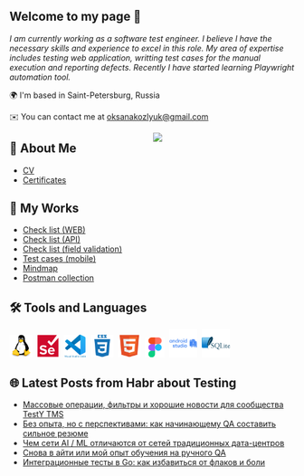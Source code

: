 ## Welcome to my page :wave: 

*I am currently working as a software test engineer. I believe I have the necessary skills and experience to excel in this role. My area of expertise includes testing web application, writting test cases for the manual execution and reporting defects. Recently I have started learning Playwright automation tool.*

🌍  I'm based in Saint-Petersburg, Russia

✉️  You can contact me at [oksanakozlyuk@gmail.com](mailto:oksanakozlyuk@gmail.com)

<p><img src="https://media.giphy.com/media/v1.Y2lkPTc5MGI3NjExNXRiYWFjdDF1ZmZiaDVseXQyY21icWh6aTVxNTk5MzM2ZzVmenFoeiZlcD12MV9pbnRlcm5hbF9naWZfYnlfaWQmY3Q9Zw/citBl9yPwnUOs/giphy.gif" align="right" width="250"/></p>
  
## :raising_hand: About Me

  + [CV](https://github.com/OksanaKZ/OksanaKZ/blob/main/Kozlyuk%20Oksana_QA%20Engineer.pdf)
  + [Certificates](https://github.com/OksanaKZ/My_Certificates/)

## :page_with_curl: My Works

  + [Check list (WEB)](https://github.com/OksanaKZ/OksanaKZ/blob/main/Check%20list%20(WEB).pdf)
  + [Check list (API)](https://github.com/OksanaKZ/OksanaKZ/blob/main/Check%20list%20(API).pdf)
  + [Check list (field validation)](https://github.com/OksanaKZ/OksanaKZ/blob/main/Check%20list%20(field%20validation).pdf)
  + [Test cases (mobile)](https://github.com/OksanaKZ/OksanaKZ/blob/main/Test%20cases%20(mobile).pdf)
  + [Mindmap](https://github.com/OksanaKZ/OksanaKZ/blob/main/mindmap.png)
  + [Postman collection](https://github.com/OksanaKZ/Postman_Collection/blob/main/Petstore.postman_collection.json)

## :hammer_and_wrench: Tools and Languages
<div>
  <img src="https://github.com/devicons/devicon/blob/master/icons/linux/linux-original.svg" title="Linux" alt="Linux" width="40" height="40"/>&nbsp;
  <img src="https://github.com/devicons/devicon/blob/master/icons/selenium/selenium-original.svg" title="Selenium" alt="Selenium" width="40" height="40"/>&nbsp;
  <img src="https://github.com/devicons/devicon/blob/master/icons/vscode/vscode-original-wordmark.svg" title="Visual Studio Code" alt="Visual Studio Code" width="40" height="40"/>&nbsp;
  <img src="https://github.com/devicons/devicon/blob/master/icons/css3/css3-plain-wordmark.svg"  title="CSS3" alt="CSS" width="40" height="40"/>&nbsp;
  <img src="https://github.com/devicons/devicon/blob/master/icons/html5/html5-original.svg" title="HTML5" alt="HTML" width="40" height="40"/>&nbsp;
  <img src="https://github.com/devicons/devicon/blob/master/icons/figma/figma-original.svg" title="Figma" alt="Figma" width="35" height="35"/>&nbsp;
  <img src="https://github.com/devicons/devicon/blob/master/icons/androidstudio/androidstudio-plain-wordmark.svg" title="Android Studio" alt="Android Studio" width="50" height="50"/>&nbsp;
  <img src="https://github.com/devicons/devicon/blob/master/icons/sqlite/sqlite-original-wordmark.svg" title="SQLite"  alt="SQLite" width="50" height="50"/>&nbsp;
</div>

## :globe_with_meridians: Latest Posts from Habr about Testing
<!-- BLOG-POST-LIST:START -->
- [Массовые операции, фильтры и хорошие новости для сообщества TestY TMS](https://habr.com/ru/companies/yadro/articles/947812/?utm_campaign=947812&utm_source=habrahabr&utm_medium=rss)
- [Без опыта, но с перспективами: как начинающему QA составить сильное резюме](https://habr.com/ru/companies/2gis/articles/948022/?utm_campaign=948022&utm_source=habrahabr&utm_medium=rss)
- [Чем сети AI / ML отличаются от сетей традиционных дата-центров](https://habr.com/ru/articles/942644/?utm_campaign=942644&utm_source=habrahabr&utm_medium=rss)
- [Снова в айти или мой опыт обучения на ручного QA](https://habr.com/ru/articles/947842/?utm_campaign=947842&utm_source=habrahabr&utm_medium=rss)
- [Интеграционные тесты в Go: как избавиться от флаков и боли](https://habr.com/ru/companies/netologyru/articles/947796/?utm_campaign=947796&utm_source=habrahabr&utm_medium=rss)
<!-- BLOG-POST-LIST:END -->

